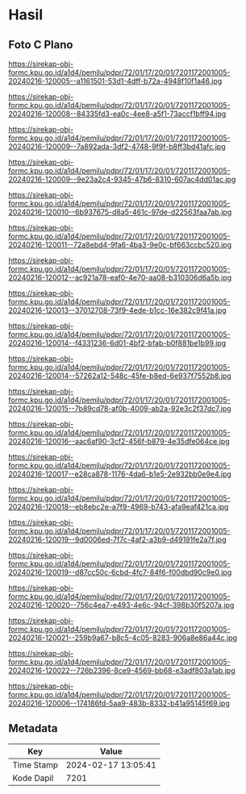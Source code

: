 # Hasil

## Foto C Plano

https://sirekap-obj-formc.kpu.go.id/a1d4/pemilu/pdpr/72/01/17/20/01/7201172001005-20240216-120005--a1161501-53d1-4dff-b72a-4948f10f1a46.jpg

https://sirekap-obj-formc.kpu.go.id/a1d4/pemilu/pdpr/72/01/17/20/01/7201172001005-20240216-120008--84335fd3-ea0c-4ee8-a5f1-73accf1bff94.jpg

https://sirekap-obj-formc.kpu.go.id/a1d4/pemilu/pdpr/72/01/17/20/01/7201172001005-20240216-120009--7a892ada-3df2-4748-9f9f-b8ff3bd41afc.jpg

https://sirekap-obj-formc.kpu.go.id/a1d4/pemilu/pdpr/72/01/17/20/01/7201172001005-20240216-120009--9e23a2c4-9345-47b6-8310-607ac4dd01ac.jpg

https://sirekap-obj-formc.kpu.go.id/a1d4/pemilu/pdpr/72/01/17/20/01/7201172001005-20240216-120010--6b937675-d8a5-461c-97de-d22563faa7ab.jpg

https://sirekap-obj-formc.kpu.go.id/a1d4/pemilu/pdpr/72/01/17/20/01/7201172001005-20240216-120011--72a8ebd4-9fa6-4ba3-9e0c-bf663ccbc520.jpg

https://sirekap-obj-formc.kpu.go.id/a1d4/pemilu/pdpr/72/01/17/20/01/7201172001005-20240216-120012--ac921a78-eaf0-4e70-aa08-b310306d6a5b.jpg

https://sirekap-obj-formc.kpu.go.id/a1d4/pemilu/pdpr/72/01/17/20/01/7201172001005-20240216-120013--37012708-73f9-4ede-b1cc-16e382c9f41a.jpg

https://sirekap-obj-formc.kpu.go.id/a1d4/pemilu/pdpr/72/01/17/20/01/7201172001005-20240216-120014--f4331236-6d01-4bf2-bfab-b0f881be1b99.jpg

https://sirekap-obj-formc.kpu.go.id/a1d4/pemilu/pdpr/72/01/17/20/01/7201172001005-20240216-120014--57262a12-548c-45fe-b8ed-6e937f7552b8.jpg

https://sirekap-obj-formc.kpu.go.id/a1d4/pemilu/pdpr/72/01/17/20/01/7201172001005-20240216-120015--7b89cd78-af0b-4009-ab2a-92e3c2f37dc7.jpg

https://sirekap-obj-formc.kpu.go.id/a1d4/pemilu/pdpr/72/01/17/20/01/7201172001005-20240216-120016--aac6af90-3cf2-456f-b879-4e35dfe064ce.jpg

https://sirekap-obj-formc.kpu.go.id/a1d4/pemilu/pdpr/72/01/17/20/01/7201172001005-20240216-120017--e28ca878-1176-4da6-b1e5-2e932bb0e9e4.jpg

https://sirekap-obj-formc.kpu.go.id/a1d4/pemilu/pdpr/72/01/17/20/01/7201172001005-20240216-120018--eb8ebc2e-a7f9-4969-b743-afa9eaf421ca.jpg

https://sirekap-obj-formc.kpu.go.id/a1d4/pemilu/pdpr/72/01/17/20/01/7201172001005-20240216-120019--9d0006ed-7f7c-4af2-a3b9-d49191fe2a7f.jpg

https://sirekap-obj-formc.kpu.go.id/a1d4/pemilu/pdpr/72/01/17/20/01/7201172001005-20240216-120019--d87cc50c-6cbd-4fc7-84f6-f00dbd90c9e0.jpg

https://sirekap-obj-formc.kpu.go.id/a1d4/pemilu/pdpr/72/01/17/20/01/7201172001005-20240216-120020--756c4ea7-e493-4e6c-94cf-398b30f5207a.jpg

https://sirekap-obj-formc.kpu.go.id/a1d4/pemilu/pdpr/72/01/17/20/01/7201172001005-20240216-120021--259b9a67-b8c5-4c05-8283-906a8e86a44c.jpg

https://sirekap-obj-formc.kpu.go.id/a1d4/pemilu/pdpr/72/01/17/20/01/7201172001005-20240216-120022--726b2396-8ce9-4569-bb68-e3adf803a1ab.jpg

https://sirekap-obj-formc.kpu.go.id/a1d4/pemilu/pdpr/72/01/17/20/01/7201172001005-20240216-120006--174186fd-5aa9-483b-8332-b41a95145f69.jpg


## Metadata

| Key        | Value               |
| ---------- | ------------------- |
| Time Stamp | 2024-02-17 13:05:41 |
| Kode Dapil | 7201                |



